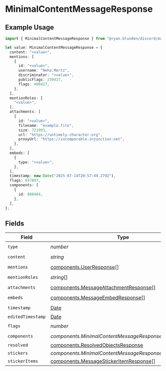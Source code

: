 # MinimalContentMessageResponse

## Example Usage

```typescript
import { MinimalContentMessageResponse } from "@ryan.blunden/discord/models/components";

let value: MinimalContentMessageResponse = {
  content: "<value>",
  mentions: [
    {
      id: "<value>",
      username: "Neha.Mertz",
      discriminator: "<value>",
      publicFlags: 239427,
      flags: 408427,
    },
  ],
  mentionRoles: [
    "<value>",
  ],
  attachments: [
    {
      id: "<value>",
      filename: "example.file",
      size: 721093,
      url: "https://untimely-character.org",
      proxyUrl: "https://incomparable-injunction.net",
    },
  ],
  embeds: [
    {
      type: "<value>",
    },
  ],
  timestamp: new Date("2025-07-14T20:57:49.279Z"),
  flags: 657897,
  components: [
    {
      id: 808464,
    },
  ],
};
```

## Fields

| Field                                                                                            | Type                                                                                             | Required                                                                                         | Description                                                                                      |
| ------------------------------------------------------------------------------------------------ | ------------------------------------------------------------------------------------------------ | ------------------------------------------------------------------------------------------------ | ------------------------------------------------------------------------------------------------ |
| `type`                                                                                           | *number*                                                                                         | :heavy_check_mark:                                                                               | N/A                                                                                              |
| `content`                                                                                        | *string*                                                                                         | :heavy_check_mark:                                                                               | N/A                                                                                              |
| `mentions`                                                                                       | [components.UserResponse](../../models/components/userresponse.md)[]                             | :heavy_check_mark:                                                                               | N/A                                                                                              |
| `mentionRoles`                                                                                   | *string*[]                                                                                       | :heavy_check_mark:                                                                               | N/A                                                                                              |
| `attachments`                                                                                    | [components.MessageAttachmentResponse](../../models/components/messageattachmentresponse.md)[]   | :heavy_check_mark:                                                                               | N/A                                                                                              |
| `embeds`                                                                                         | [components.MessageEmbedResponse](../../models/components/messageembedresponse.md)[]             | :heavy_check_mark:                                                                               | N/A                                                                                              |
| `timestamp`                                                                                      | [Date](https://developer.mozilla.org/en-US/docs/Web/JavaScript/Reference/Global_Objects/Date)    | :heavy_check_mark:                                                                               | N/A                                                                                              |
| `editedTimestamp`                                                                                | [Date](https://developer.mozilla.org/en-US/docs/Web/JavaScript/Reference/Global_Objects/Date)    | :heavy_minus_sign:                                                                               | N/A                                                                                              |
| `flags`                                                                                          | *number*                                                                                         | :heavy_check_mark:                                                                               | N/A                                                                                              |
| `components`                                                                                     | *components.MinimalContentMessageResponseComponents*[]                                           | :heavy_check_mark:                                                                               | N/A                                                                                              |
| `resolved`                                                                                       | [components.ResolvedObjectsResponse](../../models/components/resolvedobjectsresponse.md)         | :heavy_minus_sign:                                                                               | N/A                                                                                              |
| `stickers`                                                                                       | *components.MinimalContentMessageResponseStickers*[]                                             | :heavy_minus_sign:                                                                               | N/A                                                                                              |
| `stickerItems`                                                                                   | [components.MessageStickerItemResponse](../../models/components/messagestickeritemresponse.md)[] | :heavy_minus_sign:                                                                               | N/A                                                                                              |